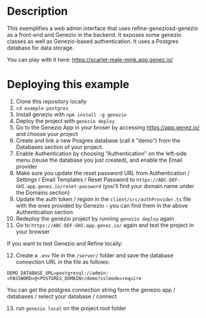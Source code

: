 # Description

This exemplifies a web admin interface that uses refine-geneziosd-genezio as a front-end and Genezio in the backend. It exposes some genezio classes as well as Genezio-based authentication. It uses a Postgres database for data storage.

You can play with it here: https://scarlet-male-mink.app.genez.io/

# Deploying this example

1. Clone this repository locally
2. `cd example-postgres`
3. Install genezio with `npm install -g genezio`
4. Deploy the project with `genezio deploy`
5. Go to the Genezio App in your broser by accessing https://app.genez.io/ and choose your project
6. Create and link a new Posgres database (call it "demo") from the Databases section of your project.
7. Enable Authentication by choosing "Authentication" on the left-side menu (reuse the database you just created), and enable the Email provider
8. Make sure you update the reset password URL from Authentication / Settings / Email Templates / Reset Password to `https://ABC-DEF-GHI.app.genez.io/reset-password` (you'll find your domain name under the Domains section)
9. Update the auth token / region in the `client/src/authProvider.ts` file with the ones provided by Genezio - you can find them in the above Authentication section
10. Redeploy the genezio project by running `genezio deploy` again
11. Go to `https://ABC-DEF-GHI.app.genez.io/` again and test the project in your browser

If you want to test Genezio and Refine locally:

12. Create a `.env` file in the `/server/` folder and save the database connection URL in the file as follows:

`DEMO_DATABASE_URL=postgresql://admin:<PASSWORD>@<POSTGRES_DOMAIN>/demo?sslmode=require`

You can get the postgres connection string form the genezio app / databases / select your database / connect

13. run `genezio local` on the project root folder
